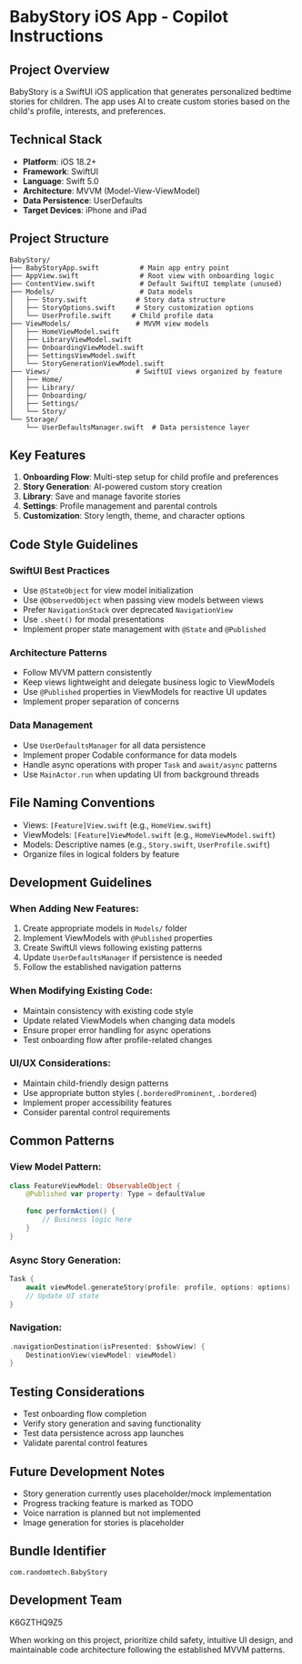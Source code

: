 # BabyStory iOS App - Copilot Instructions

## Project Overview
BabyStory is a SwiftUI iOS application that generates personalized bedtime stories for children. The app uses AI to create custom stories based on the child's profile, interests, and preferences.

## Technical Stack
- **Platform**: iOS 18.2+
- **Framework**: SwiftUI
- **Language**: Swift 5.0
- **Architecture**: MVVM (Model-View-ViewModel)
- **Data Persistence**: UserDefaults
- **Target Devices**: iPhone and iPad

## Project Structure
```
BabyStory/
├── BabyStoryApp.swift          # Main app entry point
├── AppView.swift               # Root view with onboarding logic
├── ContentView.swift           # Default SwiftUI template (unused)
├── Models/                     # Data models
│   ├── Story.swift            # Story data structure
│   ├── StoryOptions.swift     # Story customization options
│   └── UserProfile.swift     # Child profile data
├── ViewModels/                # MVVM view models
│   ├── HomeViewModel.swift
│   ├── LibraryViewModel.swift
│   ├── OnboardingViewModel.swift
│   ├── SettingsViewModel.swift
│   └── StoryGenerationViewModel.swift
├── Views/                     # SwiftUI views organized by feature
│   ├── Home/
│   ├── Library/
│   ├── Onboarding/
│   ├── Settings/
│   └── Story/
└── Storage/
    └── UserDefaultsManager.swift  # Data persistence layer
```

## Key Features
1. **Onboarding Flow**: Multi-step setup for child profile and preferences
2. **Story Generation**: AI-powered custom story creation
3. **Library**: Save and manage favorite stories
4. **Settings**: Profile management and parental controls
5. **Customization**: Story length, theme, and character options

## Code Style Guidelines

### SwiftUI Best Practices
- Use `@StateObject` for view model initialization
- Use `@ObservedObject` when passing view models between views
- Prefer `NavigationStack` over deprecated `NavigationView`
- Use `.sheet()` for modal presentations
- Implement proper state management with `@State` and `@Published`

### Architecture Patterns
- Follow MVVM pattern consistently
- Keep views lightweight and delegate business logic to ViewModels
- Use `@Published` properties in ViewModels for reactive UI updates
- Implement proper separation of concerns

### Data Management
- Use `UserDefaultsManager` for all data persistence
- Implement proper Codable conformance for data models
- Handle async operations with proper `Task` and `await/async` patterns
- Use `MainActor.run` when updating UI from background threads

## File Naming Conventions
- Views: `[Feature]View.swift` (e.g., `HomeView.swift`)
- ViewModels: `[Feature]ViewModel.swift` (e.g., `HomeViewModel.swift`)
- Models: Descriptive names (e.g., `Story.swift`, `UserProfile.swift`)
- Organize files in logical folders by feature

## Development Guidelines

### When Adding New Features:
1. Create appropriate models in `Models/` folder
2. Implement ViewModels with `@Published` properties
3. Create SwiftUI views following existing patterns
4. Update `UserDefaultsManager` if persistence is needed
5. Follow the established navigation patterns

### When Modifying Existing Code:
- Maintain consistency with existing code style
- Update related ViewModels when changing data models
- Ensure proper error handling for async operations
- Test onboarding flow after profile-related changes

### UI/UX Considerations:
- Maintain child-friendly design patterns
- Use appropriate button styles (`.borderedProminent`, `.bordered`)
- Implement proper accessibility features
- Consider parental control requirements

## Common Patterns

### View Model Pattern:
```swift
class FeatureViewModel: ObservableObject {
    @Published var property: Type = defaultValue
    
    func performAction() {
        // Business logic here
    }
}
```

### Async Story Generation:
```swift
Task {
    await viewModel.generateStory(profile: profile, options: options)
    // Update UI state
}
```

### Navigation:
```swift
.navigationDestination(isPresented: $showView) {
    DestinationView(viewModel: viewModel)
}
```

## Testing Considerations
- Test onboarding flow completion
- Verify story generation and saving functionality
- Test data persistence across app launches
- Validate parental control features

## Future Development Notes
- Story generation currently uses placeholder/mock implementation
- Progress tracking feature is marked as TODO
- Voice narration is planned but not implemented
- Image generation for stories is placeholder

## Bundle Identifier
`com.randomtech.BabyStory`

## Development Team
K6GZTHQ9Z5

When working on this project, prioritize child safety, intuitive UI design, and maintainable code architecture following the established MVVM patterns.